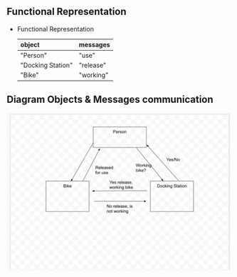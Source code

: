 ## Functional Representation ##

* Functional Representation

  <table>
    <thead>
      <tr>
        <th>object</th>
        <th>messages</th>
      </tr>
    </thead>
    <tbody>
        <tr>
            <td>"Person"</td>
            <td>"use"</td>
        </tr>
        <tr>
            <td>"Docking Station"</td>
            <td>"release"</td>
        </tr>
        <tr>
            <td>"Bike"</td>
            <td>"working" </td>
        </tr>
    </tbody>
  </table>
## Diagram Objects & Messages communication ##

![Alt text](image.png)